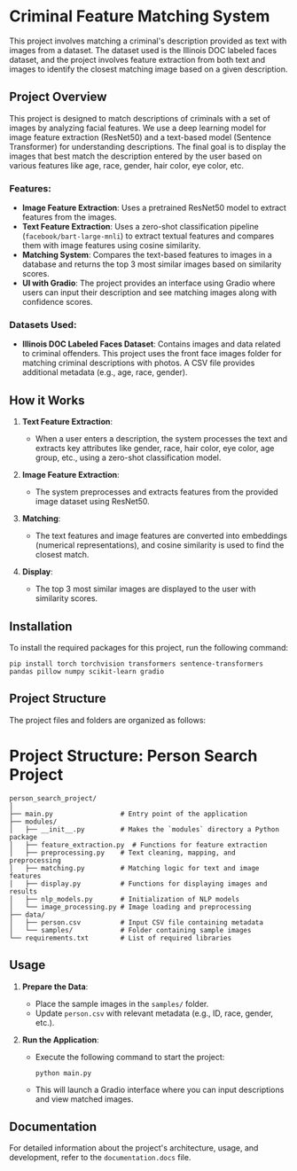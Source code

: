 Criminal Feature Matching System
================================

This project involves matching a criminal's description provided as text with images from a dataset. The dataset used is the Illinois DOC labeled faces dataset, and the project involves feature extraction from both text and images to identify the closest matching image based on a given description.

Project Overview
----------------
This project is designed to match descriptions of criminals with a set of images by analyzing facial features. We use a deep learning model for image feature extraction (ResNet50) and a text-based model (Sentence Transformer) for understanding descriptions. The final goal is to display the images that best match the description entered by the user based on various features like age, race, gender, hair color, eye color, etc.

### Features:
- **Image Feature Extraction**: Uses a pretrained ResNet50 model to extract features from the images.
- **Text Feature Extraction**: Uses a zero-shot classification pipeline (`facebook/bart-large-mnli`) to extract textual features and compares them with image features using cosine similarity.
- **Matching System**: Compares the text-based features to images in a database and returns the top 3 most similar images based on similarity scores.
- **UI with Gradio**: The project provides an interface using Gradio where users can input their description and see matching images along with confidence scores.

### Datasets Used:
- **Illinois DOC Labeled Faces Dataset**: Contains images and data related to criminal offenders. This project uses the front face images folder for matching criminal descriptions with photos. A CSV file provides additional metadata (e.g., age, race, gender).

How it Works
------------
1. **Text Feature Extraction**:
   - When a user enters a description, the system processes the text and extracts key attributes like gender, race, hair color, eye color, age group, etc., using a zero-shot classification model.

2. **Image Feature Extraction**:
   - The system preprocesses and extracts features from the provided image dataset using ResNet50.

3. **Matching**:
   - The text features and image features are converted into embeddings (numerical representations), and cosine similarity is used to find the closest match.

4. **Display**:
   - The top 3 most similar images are displayed to the user with similarity scores.

Installation
------------
To install the required packages for this project, run the following command:

    pip install torch torchvision transformers sentence-transformers pandas pillow numpy scikit-learn gradio

Project Structure
-----------------
The project files and folders are organized as follows:

# Project Structure: Person Search Project

```plaintext
person_search_project/
│
├── main.py                 # Entry point of the application
├── modules/
│   ├── __init__.py         # Makes the `modules` directory a Python package
│   ├── feature_extraction.py  # Functions for feature extraction
│   ├── preprocessing.py    # Text cleaning, mapping, and preprocessing
│   ├── matching.py         # Matching logic for text and image features
│   ├── display.py          # Functions for displaying images and results
│   ├── nlp_models.py       # Initialization of NLP models
│   └── image_processing.py # Image loading and preprocessing
├── data/
│   ├── person.csv          # Input CSV file containing metadata
│   └── samples/            # Folder containing sample images
└── requirements.txt        # List of required libraries
```
Usage
-----
1. **Prepare the Data**:
   - Place the sample images in the `samples/` folder.
   - Update `person.csv` with relevant metadata (e.g., ID, race, gender, etc.).

2. **Run the Application**:
   - Execute the following command to start the project:
     
         python main.py

   - This will launch a Gradio interface where you can input descriptions and view matched images.

Documentation
-------------
For detailed information about the project's architecture, usage, and development, refer to the `documentation.docs` file.
